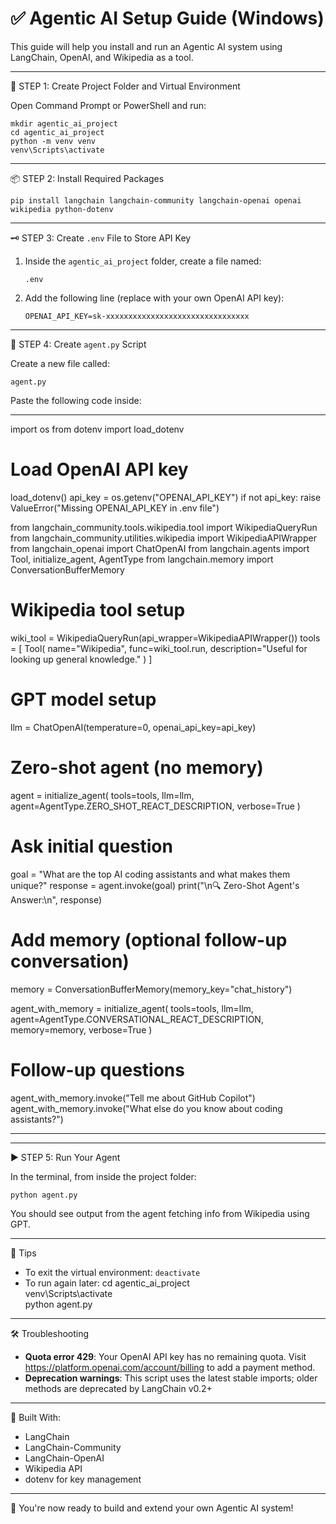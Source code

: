# ✅ Agentic AI Setup Guide (Windows)

This guide will help you install and run an Agentic AI system using LangChain, OpenAI, and Wikipedia as a tool.

---

📁 STEP 1: Create Project Folder and Virtual Environment

Open Command Prompt or PowerShell and run:

    mkdir agentic_ai_project
    cd agentic_ai_project
    python -m venv venv
    venv\Scripts\activate

---

📦 STEP 2: Install Required Packages

    pip install langchain langchain-community langchain-openai openai wikipedia python-dotenv

---

🗝️ STEP 3: Create `.env` File to Store API Key

1. Inside the `agentic_ai_project` folder, create a file named:

       .env

2. Add the following line (replace with your own OpenAI API key):

       OPENAI_API_KEY=sk-xxxxxxxxxxxxxxxxxxxxxxxxxxxxxxxx

---

🧠 STEP 4: Create `agent.py` Script

Create a new file called:

    agent.py

Paste the following code inside:

------------------------------------------------------

import os
from dotenv import load_dotenv

# Load OpenAI API key
load_dotenv()
api_key = os.getenv("OPENAI_API_KEY")
if not api_key:
    raise ValueError("Missing OPENAI_API_KEY in .env file")

from langchain_community.tools.wikipedia.tool import WikipediaQueryRun
from langchain_community.utilities.wikipedia import WikipediaAPIWrapper
from langchain_openai import ChatOpenAI
from langchain.agents import Tool, initialize_agent, AgentType
from langchain.memory import ConversationBufferMemory

# Wikipedia tool setup
wiki_tool = WikipediaQueryRun(api_wrapper=WikipediaAPIWrapper())
tools = [
    Tool(
        name="Wikipedia",
        func=wiki_tool.run,
        description="Useful for looking up general knowledge."
    )
]

# GPT model setup
llm = ChatOpenAI(temperature=0, openai_api_key=api_key)

# Zero-shot agent (no memory)
agent = initialize_agent(
    tools=tools,
    llm=llm,
    agent=AgentType.ZERO_SHOT_REACT_DESCRIPTION,
    verbose=True
)

# Ask initial question
goal = "What are the top AI coding assistants and what makes them unique?"
response = agent.invoke(goal)
print("\n🔍 Zero-Shot Agent's Answer:\n", response)

# Add memory (optional follow-up conversation)
memory = ConversationBufferMemory(memory_key="chat_history")

agent_with_memory = initialize_agent(
    tools=tools,
    llm=llm,
    agent=AgentType.CONVERSATIONAL_REACT_DESCRIPTION,
    memory=memory,
    verbose=True
)

# Follow-up questions
agent_with_memory.invoke("Tell me about GitHub Copilot")
agent_with_memory.invoke("What else do you know about coding assistants?")

------------------------------------------------------

---

▶️ STEP 5: Run Your Agent

In the terminal, from inside the project folder:

    python agent.py

You should see output from the agent fetching info from Wikipedia using GPT.

---

📌 Tips

- To exit the virtual environment: `deactivate`
- To run again later:
    cd agentic_ai_project  
    venv\Scripts\activate  
    python agent.py

---

🛠️ Troubleshooting

- **Quota error 429**: Your OpenAI API key has no remaining quota. Visit https://platform.openai.com/account/billing to add a payment method.
- **Deprecation warnings**: This script uses the latest stable imports; older methods are deprecated by LangChain v0.2+

---

🧠 Built With:
- LangChain
- LangChain-Community
- LangChain-OpenAI
- Wikipedia API
- dotenv for key management

---

🎉 You're now ready to build and extend your own Agentic AI system!
